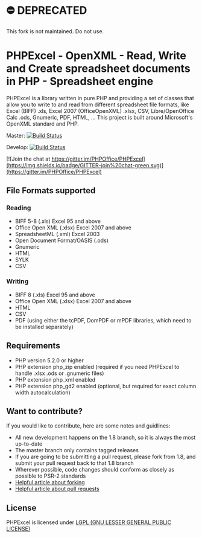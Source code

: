 # ⛔️ DEPRECATED

This fork is not maintained. Do not use.

# PHPExcel - OpenXML - Read, Write and Create spreadsheet documents in PHP - Spreadsheet engine
PHPExcel is a library written in pure PHP and providing a set of classes that allow you to write to and read from different spreadsheet file formats, like Excel (BIFF) .xls, Excel 2007 (OfficeOpenXML) .xlsx, CSV, Libre/OpenOffice Calc .ods, Gnumeric, PDF, HTML, ... This project is built around Microsoft's OpenXML standard and PHP.

Master: [![Build Status](https://travis-ci.org/PHPOffice/PHPExcel.png?branch=master)](http://travis-ci.org/PHPOffice/PHPExcel)

Develop: [![Build Status](https://travis-ci.org/PHPOffice/PHPExcel.png?branch=develop)](http://travis-ci.org/PHPOffice/PHPExcel)

[![Join the chat at https://gitter.im/PHPOffice/PHPExcel](https://img.shields.io/badge/GITTER-join%20chat-green.svg)](https://gitter.im/PHPOffice/PHPExcel)

## File Formats supported

### Reading
 * BIFF 5-8 (.xls) Excel 95 and above
 * Office Open XML (.xlsx) Excel 2007 and above
 * SpreadsheetML (.xml) Excel 2003
 * Open Document Format/OASIS (.ods)
 * Gnumeric
 * HTML
 * SYLK
 * CSV

### Writing
 * BIFF 8 (.xls) Excel 95 and above
 * Office Open XML (.xlsx) Excel 2007 and above
 * HTML
 * CSV
 * PDF (using either the tcPDF, DomPDF or mPDF libraries, which need to be installed separately)


## Requirements
 * PHP version 5.2.0 or higher
 * PHP extension php_zip enabled (required if you need PHPExcel to handle .xlsx .ods or .gnumeric files)
 * PHP extension php_xml enabled
 * PHP extension php_gd2 enabled (optional, but required for exact column width autocalculation)


## Want to contribute?

If you would like to contribute, here are some notes and guidlines:
 - All new development happens on the 1.8 branch, so it is always the most up-to-date
 - The master branch only contains tagged releases
 - If you are going to be submitting a pull request, please fork from 1.8, and submit your pull request back to that 1.8 branch
 - Wherever possible, code changes should conform as closely as possible to PSR-2 standards
 - [Helpful article about forking](https://help.github.com/articles/fork-a-repo/ "Forking a Github repository")
 - [Helpful article about pull requests](https://help.github.com/articles/using-pull-requests/ "Pull Requests")


## License
PHPExcel is licensed under [LGPL (GNU LESSER GENERAL PUBLIC LICENSE)](https://github.com/PHPOffice/PHPExcel/blob/master/license.md)
